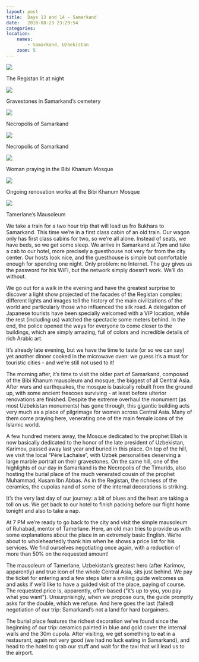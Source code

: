 ```yaml
---
layout: post
title:  Days 13 and 14 - Samarkand
date:   2018-08-23 23:29:54
categories: 
location:
    names:
        - Samarkand, Uzbekistan
    zoom: 5
---
```


<div class="post-image">
    <img src="https://s3.eu-west-3.amazonaws.com/com.simonecivetta.centralasia2018/1535146048.40421-2.jpeg" />
    <p class="post-image-caption">The Registan lit at night</p>
</div>

<div class="post-image">
    <img src="https://s3.eu-west-3.amazonaws.com/com.simonecivetta.centralasia2018/1535146396.49656-0.jpeg" />
    <p class="post-image-caption">Gravestones in Samarkand’s cemetery </p>
</div>

<div class="post-image">
    <img src="https://s3.eu-west-3.amazonaws.com/com.simonecivetta.centralasia2018/1535146048.40421-4.jpeg" />
    <p class="post-image-caption">Necropolis of Samarkand</p>
</div>

<div class="post-image">
    <img src="https://s3.eu-west-3.amazonaws.com/com.simonecivetta.centralasia2018/1535146048.40421-0.jpeg" />
    <p class="post-image-caption">Necropolis of Samarkand</p>
</div>

<div class="post-image">
    <img src="https://s3.eu-west-3.amazonaws.com/com.simonecivetta.centralasia2018/1535146048.40421-3.jpeg" />
    <p class="post-image-caption">Woman praying in the Bibi Khanum Mosque</p>
</div>


<div class="post-image">
    <img src="https://s3.eu-west-3.amazonaws.com/com.simonecivetta.centralasia2018/1535146048.40421-5.jpeg" />
    <p class="post-image-caption">Ongoing renovation works at the Bibi Khanum Mosque</p>
</div>

<div class="post-image">
    <img src="https://s3.eu-west-3.amazonaws.com/com.simonecivetta.centralasia2018/1535146048.40421-1.jpeg" />
    <p class="post-image-caption">Tamerlane’s Mausoleum</p>
</div>

We take a train for a two hour trip that will lead us fro Bukhara to Samarkand. This time we’re in a first class cabin of an old train. Our wagon only has first class cabins for two, so we’re all alone. Instead of seats, we have beds, so we get some sleep. We arrive in Samarkand at 7pm and take a cab to our hotel, more precisely a guesthouse not very far from the city center. Our hosts look nice, and the guesthouse is simple but comfortable enough for spending one night. Only problem: no Internet. The guy gives us the password for his WiFi, but the network simply doesn’t work. We’ll do without.

We go out for a walk in the evening and have the greatest surprise to discover a light show projected of the facades of the Registan complex: different lights and images tell the history of the main civilizations of the world and particularly those who influenced the silk road. A delegation of Japanese tourists have been specially welcomed with a VIP location, while the rest (including us) watched the spectacle some meters behind. In the end, the police opened the ways for everyone to come closer to the buildings, which are simply amazing, full of colors and incredible details of rich Arabic art.

It’s already late evening, but we have the time to taste (or so we can say) yet another dinner cooked in the microwave oven: we guess it’s a must for touristic cities - and we’re still not used to it!

The morning after, it’s time to visit the older part of Samarkand, composed of the Bibi Khanum mausoleum and mosque, the biggest of all Central Asia. After wars and earthquakes, the mosque is basically rebuilt from the ground up, with some ancient frescoes surviving - at least before ulterior renovations are finished. Despite the extreme overhaul the monument (as most Uzbekistan monuments) has gone through, this gigantic building acts very much as a place of pilgrimage for women across Central Asia. Many of them come praying here, venerating one of the main female icons of the Islamic world.

A few hundred meters away, the Mosque dedicated to the prophet Eliah is now basically dedicated to the honor of the late president of Uzbekistan, Karimov, passed away last year and buried in this place. On top of the hill, we visit the local “Père Lachaise”, with Uzbek personalities deserving a large marble portrait on their gravestones. On the same hill, one of the highlights of our day in Samarkand is the Necropolis of the Timurids, also hosting the burial place of the much venerated cousin of the prophet Muhammad, Kusam Ibn Abbas. As in the Registan, the richness of the ceramics, the cupolas nand of some of the internal decorations is striking.

It’s the very last day of our journey: a bit of blues and the heat are taking a toll on us. We get back to our hotel to finish packing before our flight home tonight and also to take a nap. 

At 7 PM we’re ready to go back to the city and visit the simple mausoleum of Ruhabad, mentor of Tamerlane. Here, an old man tries to provide us with some explanations about the place in an extremely basic English. We’re about to wholeheartedly thank him when he shows a price list for his services. We find ourselves negotiating once again, with a reduction of more than 50% on the requested amount!

The mausoleum of Tamerlane, Uzbekistan’s greatest hero (after Karimov, apparently) and true icon of the whole Central Asia, sits just behind. We pay the ticket for entering and a few steps later a smiling guide welcomes us and asks if we’d like to have a guided visit of the place, paying of course. The requested price is, apparently, offer-based ("it’s up to you, you pay what you want"). Unsurprisingly, when we propose ours, the guide promptly asks for the double, which we refuse. And here goes the last (failed) negotiation of our trip: Samarkand’s not a land for hard bargainers.

The burial place features the richest decoration we’ve found since the beginning of our trip: ceramics painted in blue and gold cover the internal walls and the 30m cupola. After visiting, we get something to eat in a restaurant, again not very good (we had no luck eating in Samarkand), and head to the hotel to grab our stuff and wait for the taxi that will lead us to the airport.

